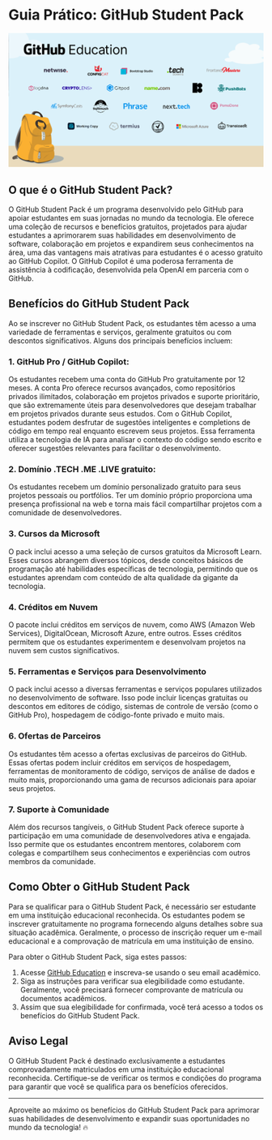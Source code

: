 # Guia Prático: GitHub Student Pack

![GitHub Student Pack](/GitHubStudentPack/pack.png)

## O que é o GitHub Student Pack?

O GitHub Student Pack é um programa desenvolvido pelo GitHub para apoiar estudantes em suas jornadas no mundo da tecnologia. Ele oferece uma coleção de recursos e benefícios gratuitos, projetados para ajudar estudantes a aprimorarem suas habilidades em desenvolvimento de software, colaboração em projetos e expandirem seus conhecimentos na área, uma das vantagens mais atrativas para estudantes é o acesso gratuito ao GitHub Copilot. O GitHub Copilot é uma poderosa ferramenta de assistência à codificação, desenvolvida pela OpenAI em parceria com o GitHub.

## Benefícios do GitHub Student Pack

Ao se inscrever no GitHub Student Pack, os estudantes têm acesso a uma variedade de ferramentas e serviços, geralmente gratuitos ou com descontos significativos. Alguns dos principais benefícios incluem:

### 1. GitHub Pro / GitHub Copilot:

Os estudantes recebem uma conta do GitHub Pro gratuitamente por 12 meses. A conta Pro oferece recursos avançados, como repositórios privados ilimitados, colaboração em projetos privados e suporte prioritário, que são extremamente úteis para desenvolvedores que desejam trabalhar em projetos privados durante seus estudos. Com o GitHub Copilot, estudantes podem desfrutar de sugestões inteligentes e completions de código em tempo real enquanto escrevem seus projetos. Essa ferramenta utiliza a tecnologia de IA para analisar o contexto do código sendo escrito e oferecer sugestões relevantes para facilitar o desenvolvimento.

### 2. Domínio .TECH .ME .LIVE gratuito:

Os estudantes recebem um domínio personalizado gratuito para seus projetos pessoais ou portfólios. Ter um domínio próprio proporciona uma presença profissional na web e torna mais fácil compartilhar projetos com a comunidade de desenvolvedores.

### 3. Cursos da Microsoft

O pack inclui acesso a uma seleção de cursos gratuitos da Microsoft Learn. Esses cursos abrangem diversos tópicos, desde conceitos básicos de programação até habilidades específicas de tecnologia, permitindo que os estudantes aprendam com conteúdo de alta qualidade da gigante da tecnologia.

### 4. Créditos em Nuvem

O pacote inclui créditos em serviços de nuvem, como AWS (Amazon Web Services), DigitalOcean, Microsoft Azure, entre outros. Esses créditos permitem que os estudantes experimentem e desenvolvam projetos na nuvem sem custos significativos.

### 5. Ferramentas e Serviços para Desenvolvimento

O pack inclui acesso a diversas ferramentas e serviços populares utilizados no desenvolvimento de software. Isso pode incluir licenças gratuitas ou descontos em editores de código, sistemas de controle de versão (como o GitHub Pro), hospedagem de código-fonte privado e muito mais.

### 6. Ofertas de Parceiros

Os estudantes têm acesso a ofertas exclusivas de parceiros do GitHub. Essas ofertas podem incluir créditos em serviços de hospedagem, ferramentas de monitoramento de código, serviços de análise de dados e muito mais, proporcionando uma gama de recursos adicionais para apoiar seus projetos.

### 7. Suporte à Comunidade

Além dos recursos tangíveis, o GitHub Student Pack oferece suporte à participação em uma comunidade de desenvolvedores ativa e engajada. Isso permite que os estudantes encontrem mentores, colaborem com colegas e compartilhem seus conhecimentos e experiências com outros membros da comunidade.

## Como Obter o GitHub Student Pack

Para se qualificar para o GitHub Student Pack, é necessário ser estudante em uma instituição educacional reconhecida. Os estudantes podem se inscrever gratuitamente no programa fornecendo alguns detalhes sobre sua situação acadêmica. Geralmente, o processo de inscrição requer um e-mail educacional e a comprovação de matrícula em uma instituição de ensino.

Para obter o GitHub Student Pack, siga estes passos:

1. Acesse [GitHub Education](https://education.github.com) e inscreva-se usando o seu email acadêmico.
2. Siga as instruções para verificar sua elegibilidade como estudante. Geralmente, você precisará fornecer comprovante de matrícula ou documentos acadêmicos.
3. Assim que sua elegibilidade for confirmada, você terá acesso a todos os benefícios do GitHub Student Pack.

## Aviso Legal

O GitHub Student Pack é destinado exclusivamente a estudantes comprovadamente matriculados em uma instituição educacional reconhecida. Certifique-se de verificar os termos e condições do programa para garantir que você se qualifica para os benefícios oferecidos.

---


Aproveite ao máximo os benefícios do GitHub Student Pack para aprimorar suas habilidades de desenvolvimento e expandir suas oportunidades no mundo da tecnologia! 🔥